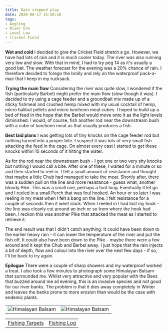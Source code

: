 ```yaml
---
title: Rain stopped play
date: 2020-08-17 15:50:10
tags:
- Angling
- River Ure
- Level Low
- Cricket Field
---
```


**Wet and cold**
I decided to give the Cricket Field stretch a go. However, we have had lots of rain and it is much cooler today. The river was also running very low and slow. With that in mind, I had to try peg 14 as it's usually a good bet. The weather forecast for the evening was a 20% chance of rain. I therefore decided to forego the brolly and rely on the waterproof pack-a-mac that I keep in my rucksack.

**Trying the main flow**
Considering the river was quite slow, I wondered if the fish (particularly Barbel) might prefer the main flow (slow though it was). I decided to try using a cage feeder and a groundbait mix made up of a sticky fishmeal and crushed hemp mixed with my usual cocktail of hemp, micro halibut pellets and micro luncheon meat cubes. I hoped to build up a bed of feed in the hope that the Barbel would move onto it as the light levels diminished. I would, of course, fish another rod near the downstream bush with a cube of lunchoen meat as that usually produces a fish.

**Best laid plans**
I was getting lots of tiny knocks on the cage feeder rod but nothing turned into a proper bite. I suspect it was lots of very small fish attacking the feed in the cage. On almost every cast I started to get these knocks within 10 seconds of it hitting the water.

As for the rod near the downstream bush - I got one or two very shy knocks but nothing I would call a bite. After one of these, I waited for a minute or so and then started to reel in. I felt a small amount of resistance and thought that maybe a little Chub had managed to take the meat. Shortly after, there was a sudden pull on the line and more resistance - guess what, another bloody Pike. This was a small one, perhaps a foot long. Eventually it let go and I reeled in a small Perch that was foul hooked. An hour or so later I was reeling in my meat when I felt a bang on the line. I felt resistance for a couple of seconds then it went slack. When I reeled in I had lost my hook - the line was cleanly cut around an inch or so from where the hook had been. I reckon this was another Pike that attacked the meat as I started to retrieve it.

The end result was that I didn't catch anything. It could have been down to the earlier heavy rain - it can lower the temperature of the river and put the fish off. It could also have been down to the Pike - maybe there were a few around and it kept the Chub and Barbel away. I just hope that the rain injects a bit of depth, flow and colour into the river over the next few days - if so, I'll be back to try again.

**Epilogue**
There were a couple of sharp showers and my waterproof worked a treat. I also took a few minutes to photograph some Himalayan Balsam that surrounded me. Whilst very attractive and very popular with the Bees that buzzed around me all evening, this is an invasive species and not good for our river banks. The problem is that it dies away completely in Winter and leaves the banks prone to more erosion than would be the case with endemic plants.

|||
|---------|------|
|![Himalayan Balsam](/images/2020-08-16/Balsam.jpg)|![Himalayan Balsam](/images/2020-08-16/BalsamCloseUp.jpg)|


|||
|---------|------|
|<a href="/2020/07/20200726-Fishing-Targets/">Fishing Targets</a>|<a href="/2020/08/20200816-FishingLog/">Fishing Log</a>|

